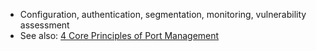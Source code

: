 - Configuration, authentication, segmentation, monitoring, vulnerability assessment  
- See also: [4 Core Principles of Port Management](../4%20Core%20Principles%20of%20Port%20Management)